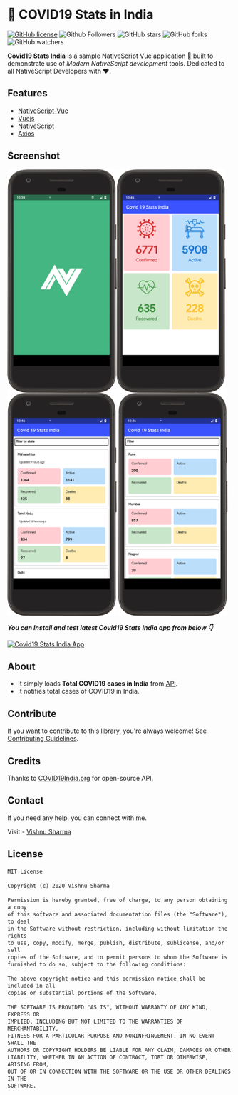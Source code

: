 
# 🔔 COVID19 Stats in India

[![GitHub license](https://img.shields.io/badge/License-MIT-blue.svg)](LICENSE)
![Github Followers](https://img.shields.io/github/followers/vishnudbimcs?label=Follow&style=social)
![GitHub stars](https://img.shields.io/github/stars/vishnudbimcs/covid19StatsInIndia?style=social)
![GitHub forks](https://img.shields.io/github/forks/vishnudbimcs/covid19StatsInIndia?style=social)
![GitHub watchers](https://img.shields.io/github/watchers/vishnudbimcs/covid19StatsInIndia?style=social)

**Covid19 Stats India** is a sample NativeScript Vue application 📱 built to demonstrate use of _Modern NativeScript development_ tools. Dedicated to all NativeScript Developers with ❤️.

## Features

- [NativeScript-Vue](https://nativescript-vue.org/)
- [Vuejs](https://vuejs.org/)
- [NativeScript](https://www.nativescript.org/)
- [Axios](https://github.com/axios/axios)


## Screenshot

<img align="left" src="Screens/splash.png" height="500"/>
<img align="left" src="Screens/Home.png" height="500"/>
<img src="Screens/statewise.png" height="500"/>
<img src="Screens/citywise.png" height="500"/>

**_You can Install and test latest Covid19 Stats India app from below 👇_**

[![Covid19 Stats India App](https://img.shields.io/badge/Covid19StatsIndia-APK-blue.svg?style=for-the-badge&logo=android)](https://drive.google.com/open?id=1H4Eh9DECfJxW0Eyo68inhvE-T206QIE0)

## About

- It simply loads **Total COVID19 cases in India** from [API](https://github.com/covid19india/api).
- It notifies total cases of COVID19 in India.

## Contribute

If you want to contribute to this library, you're always welcome!
See [Contributing Guidelines](CONTRIBUTING.md).

## Credits

Thanks to [COVID19India.org](https://github.com/covid19india/api) for open-source API.

## Contact

If you need any help, you can connect with me.

Visit:- [Vishnu Sharma](https://www.linkedin.com/in/vishnusharmamca/)

## License

```
MIT License

Copyright (c) 2020 Vishnu Sharma

Permission is hereby granted, free of charge, to any person obtaining a copy
of this software and associated documentation files (the "Software"), to deal
in the Software without restriction, including without limitation the rights
to use, copy, modify, merge, publish, distribute, sublicense, and/or sell
copies of the Software, and to permit persons to whom the Software is
furnished to do so, subject to the following conditions:

The above copyright notice and this permission notice shall be included in all
copies or substantial portions of the Software.

THE SOFTWARE IS PROVIDED "AS IS", WITHOUT WARRANTY OF ANY KIND, EXPRESS OR
IMPLIED, INCLUDING BUT NOT LIMITED TO THE WARRANTIES OF MERCHANTABILITY,
FITNESS FOR A PARTICULAR PURPOSE AND NONINFRINGEMENT. IN NO EVENT SHALL THE
AUTHORS OR COPYRIGHT HOLDERS BE LIABLE FOR ANY CLAIM, DAMAGES OR OTHER
LIABILITY, WHETHER IN AN ACTION OF CONTRACT, TORT OR OTHERWISE, ARISING FROM,
OUT OF OR IN CONNECTION WITH THE SOFTWARE OR THE USE OR OTHER DEALINGS IN THE
SOFTWARE.
```
